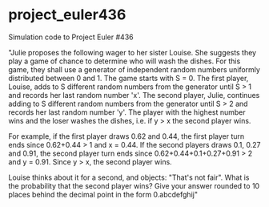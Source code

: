 # project_euler436
Simulation code to Project Euler #436

"Julie proposes the following wager to her sister Louise.
She suggests they play a game of chance to determine who will wash the dishes.
For this game, they shall use a generator of independent random numbers uniformly distributed between 0 and 1.
The game starts with S = 0.
The first player, Louise, adds to S different random numbers from the generator until S > 1 and records her last random number 'x'.
The second player, Julie, continues adding to S different random numbers from the generator until S > 2 and records her last random number 'y'.
The player with the highest number wins and the loser washes the dishes, i.e. if y > x the second player wins.

For example, if the first player draws 0.62 and 0.44, the first player turn ends since 0.62+0.44 > 1 and x = 0.44.
If the second players draws 0.1, 0.27 and 0.91, the second player turn ends since 0.62+0.44+0.1+0.27+0.91 > 2 and y = 0.91. Since y > x, the second player wins.

Louise thinks about it for a second, and objects: "That's not fair".
What is the probability that the second player wins?
Give your answer rounded to 10 places behind the decimal point in the form 0.abcdefghij"
